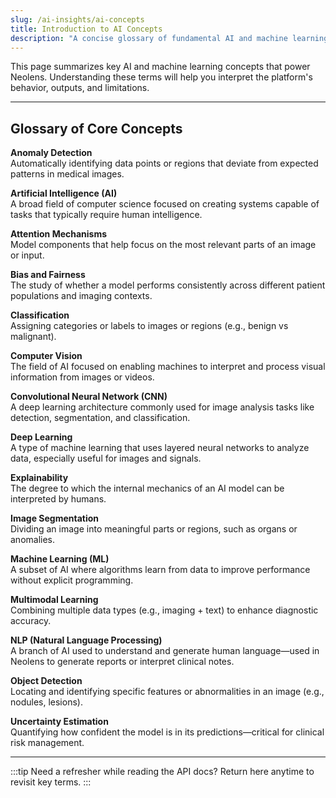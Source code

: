```yaml
---
slug: /ai-insights/ai-concepts
title: Introduction to AI Concepts
description: "A concise glossary of fundamental AI and machine learning concepts behind Neolens, designed to help users understand the platform’s outputs, behavior, and limitations. Perfect for developers, clinicians, and technical users seeking clarity on key terminology."
---
```


This page summarizes key AI and machine learning concepts that power Neolens. Understanding these terms will help you interpret the platform's behavior, outputs, and limitations.

---

## Glossary of Core Concepts

**Anomaly Detection**  
Automatically identifying data points or regions that deviate from expected patterns in medical images.

**Artificial Intelligence (AI)**  
A broad field of computer science focused on creating systems capable of tasks that typically require human intelligence.

**Attention Mechanisms**  
Model components that help focus on the most relevant parts of an image or input.

**Bias and Fairness**  
The study of whether a model performs consistently across different patient populations and imaging contexts.

**Classification**  
Assigning categories or labels to images or regions (e.g., benign vs malignant).

**Computer Vision**  
The field of AI focused on enabling machines to interpret and process visual information from images or videos.

**Convolutional Neural Network (CNN)**  
A deep learning architecture commonly used for image analysis tasks like detection, segmentation, and classification.

**Deep Learning**  
A type of machine learning that uses layered neural networks to analyze data, especially useful for images and signals.

**Explainability**  
The degree to which the internal mechanics of an AI model can be interpreted by humans.

**Image Segmentation**  
Dividing an image into meaningful parts or regions, such as organs or anomalies.

**Machine Learning (ML)**  
A subset of AI where algorithms learn from data to improve performance without explicit programming.

**Multimodal Learning**  
Combining multiple data types (e.g., imaging + text) to enhance diagnostic accuracy.

**NLP (Natural Language Processing)**  
A branch of AI used to understand and generate human language—used in Neolens to generate reports or interpret clinical notes.

**Object Detection**  
Locating and identifying specific features or abnormalities in an image (e.g., nodules, lesions).

**Uncertainty Estimation**  
Quantifying how confident the model is in its predictions—critical for clinical risk management.

---

:::tip
Need a refresher while reading the API docs? Return here anytime to revisit key terms.
:::
